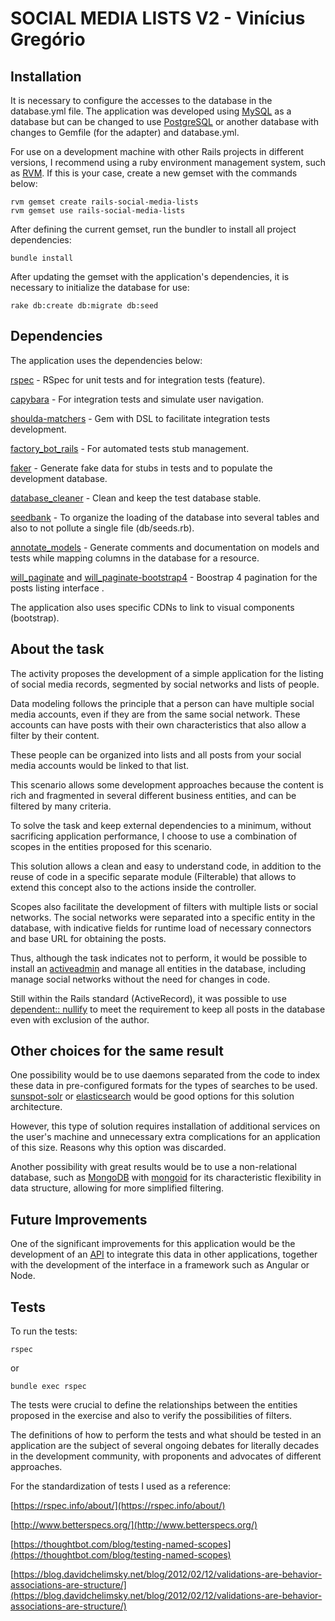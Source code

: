 # SOCIAL MEDIA LISTS V2 - Vinícius Gregório

## Installation

It is necessary to configure the accesses to the database in the database.yml file.
The application was developed using [MySQL](https://www.mysql.com/) as a database but can be changed to use [PostgreSQL](https://www.postgresql.org/) or another database with changes to Gemfile (for the adapter) and database.yml.

For use on a development machine with other Rails projects in different versions, I recommend using a ruby environment management system, such as [RVM](https://rvm.io/). If this is your case, create a new gemset with the commands below:

```
rvm gemset create rails-social-media-lists
rvm gemset use rails-social-media-lists
```

After defining the current gemset, run the bundler to install all project dependencies:

```
bundle install
```

After updating the gemset with the application's dependencies, it is necessary to initialize the database for use:

```
rake db:create db:migrate db:seed
```

## Dependencies

The application uses the dependencies below:

[rspec](https://github.com/rspec/rspec-rails) - RSpec for unit tests and for integration tests (feature).

[capybara](https://github.com/teamcapybara/capybara) - For integration tests and simulate user navigation.

[shoulda-matchers](https://github.com/thoughtbot/shoulda-matchers) - Gem with DSL to facilitate integration tests development.

[factory_bot_rails](https://github.com/thoughtbot/factory_bot_rails) - For automated tests stub management.

[faker](https://github.com/faker-ruby/faker) - Generate fake data for stubs in tests and to populate the development database.

[database_cleaner](https://github.com/DatabaseCleaner/database_cleaner) - Clean and keep the test database stable.

[seedbank](https://github.com/james2m/seedbank) - To organize the loading of the database into several tables and also to not pollute a single file (db/seeds.rb).

[annotate_models](https://github.com/ctran/annotate_models) - Generate comments and documentation on models and tests while mapping columns in the database for a resource.

[will_paginate](https://github.com/mislav/will_paginate) and [will_paginate-bootstrap4](https://github.com/delef/will_paginate-bootstrap4) - Boostrap 4 pagination for the posts listing interface .

The application also uses specific CDNs to link to visual components (bootstrap).

## About the task

The activity proposes the development of a simple application for the listing of social media records, segmented by social networks and lists of people.

Data modeling follows the principle that a person can have multiple social media accounts, even if they are from the same social network. These accounts can have posts with their own characteristics that also allow a filter by their content.

These people can be organized into lists and all posts from your social media accounts would be linked to that list.

This scenario allows some development approaches because the content is rich and fragmented in several different business entities, and can be filtered by many criteria.

To solve the task and keep external dependencies to a minimum, without sacrificing application performance, I choose to use a combination of scopes in the entities proposed for this scenario.

This solution allows a clean and easy to understand code, in addition to the reuse of code in a specific separate module (Filterable) that allows to extend this concept also to the actions inside the controller.

Scopes also facilitate the development of filters with multiple lists or social networks. The social networks were separated into a specific entity in the database, with indicative fields for runtime load of necessary connectors and base URL for obtaining the posts.

Thus, although the task indicates not to perform, it would be possible to install an [activeadmin](https://github.com/activeadmin/activeadmin) and manage all entities in the database, including manage social networks without the need for changes in code.

Still within the Rails standard (ActiveRecord), it was possible to use [dependent:: nullify](https://guides.rubyonrails.org/association_basics.html) to meet the requirement to keep all posts in the database even with exclusion of the author.

## Other choices for the same result

One possibility would be to use daemons separated from the code to index these data in pre-configured formats for the types of searches to be used. [sunspot-solr](https://sunspot.github.io/) or [elasticsearch](https://github.com/elastic/elasticsearch-ruby) would be good options for this solution architecture.

However, this type of solution requires installation of additional services on the user's machine and unnecessary extra complications for an application of this size. Reasons why this option was discarded.

Another possibility with great results would be to use a non-relational database, such as [MongoDB](https://www.mongodb.com/) with [mongoid](https://github.com/mongodb/mongoid) for its characteristic flexibility in data structure, allowing for more simplified filtering.

## Future Improvements

One of the significant improvements for this application would be the development of an [API](https://jsonapi.org/) to integrate this data in other applications, together with the development of the interface in a framework such as Angular or Node.

## Tests

To run the tests:

``
rspec
``

or

``
bundle exec rspec
``

The tests were crucial to define the relationships between the entities proposed in the exercise and also to verify the possibilities of filters.

The definitions of how to perform the tests and what should be tested in an application are the subject of several ongoing debates for literally decades in the development community, with proponents and advocates of different approaches.

For the standardization of tests I used as a reference:

[https://rspec.info/about/](https://rspec.info/about/)

[http://www.betterspecs.org/](http://www.betterspecs.org/)

[https://thoughtbot.com/blog/testing-named-scopes](https://thoughtbot.com/blog/testing-named-scopes)

[https://blog.davidchelimsky.net/blog/2012/02/12/validations-are-behavior-associations-are-structure/](https://blog.davidchelimsky.net/blog/2012/02/12/validations-are-behavior-associations-are-structure/)

